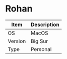 # Rohan

| Item    | Description |
|---------|-------------|
| OS      | MacOS       |
| Version | Big Sur     |
| Type    | Personal    |